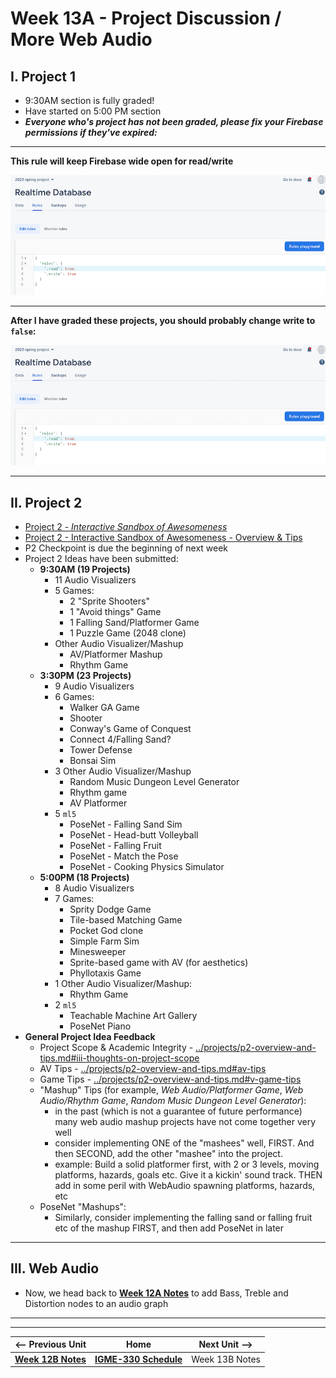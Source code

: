 # Week 13A - Project Discussion / More Web Audio

## I. Project 1
- 9:30AM section is fully graded!
- Have started on 5:00 PM section
- ***Everyone who's project has not been graded, please fix your Firebase permissions if they've expired:***

<hr>

**This rule will keep Firebase wide open for read/write**

![screenshot](_images/firebase-1.png)

<hr>

**After I have graded these projects, you should probably change write to `false`:**

![screenshot](_images/firebase-2.png)

<hr>

## II. Project 2
- [Project 2 - *Interactive Sandbox of Awesomeness*](../projects/p2.md)
- [Project 2 - Interactive Sandbox of Awesomeness - Overview & Tips](../projects/p2-overview-and-tips.md)
- P2 Checkpoint is due the beginning of next week
- Project 2 Ideas have been submitted:
  - **9:30AM (19 Projects)**
    - 11 Audio Visualizers
    - 5 Games:
      - 2 "Sprite Shooters"
      - 1 "Avoid things" Game
      - 1 Falling Sand/Platformer Game
      - 1 Puzzle Game (2048 clone)
     - Other Audio Visualizer/Mashup
       - AV/Platformer Mashup
       - Rhythm Game
   - **3:30PM (23 Projects)**
     - 9 Audio Visualizers
     - 6 Games:
       - Walker GA Game
       - Shooter
       - Conway's Game of Conquest
       - Connect 4/Falling Sand?
       - Tower Defense
       - Bonsai Sim
     - 3 Other Audio Visualizer/Mashup
       - Random Music Dungeon Level Generator
       - Rhythm game
       - AV Platformer
     - 5 `ml5`
       - PoseNet - Falling Sand Sim
       - PoseNet - Head-butt Volleyball
       - PoseNet - Falling Fruit
       - PoseNet - Match the Pose
       - PoseNet - Cooking Physics Simulator
   - **5:00PM (18 Projects)**
     - 8 Audio Visualizers
     - 7 Games:
       - Sprity Dodge Game
       - Tile-based Matching Game
       - Pocket God clone
       - Simple Farm Sim
       - Minesweeper
       - Sprite-based game with AV (for aesthetics)
       - Phyllotaxis Game
     - 1 Other Audio Visualizer/Mashup:
       - Rhythm Game
     - 2 `ml5`
       - Teachable Machine Art Gallery
       - PoseNet Piano
 - **General Project Idea Feedback**
   - Project Scope & Academic Integrity - [../projects/p2-overview-and-tips.md#iii-thoughts-on-project-scope](../projects/p2-overview-and-tips.md#iii-thoughts-on-project-scope)
   - AV Tips - [../projects/p2-overview-and-tips.md#av-tips](../projects/p2-overview-and-tips.md#av-tips)
   - Game Tips - [../projects/p2-overview-and-tips.md#v-game-tips](../projects/p2-overview-and-tips.md#v-game-tips)
   - "Mashup" Tips (for example, *Web Audio/Platformer Game*, *Web Audio/Rhythm Game*, *Random Music Dungeon Level Generator*):
     - in the past (which is not a guarantee of future performance) many web audio mashup projects have not come together very well
     - consider implementing ONE of the "mashees" well, FIRST. And then SECOND, add the other "mashee" into the project.
     - example: Build a solid platformer first, with 2 or 3 levels, moving platforms, hazards, goals etc. Give it a kickin' sound track. THEN add in some peril with WebAudio spawning platforms, hazards, etc
   - PoseNet "Mashups":
     - Similarly, consider implementing the falling sand or falling fruit etc of the mashup FIRST, and then add PoseNet in later

<hr>

## III. Web Audio
- Now, we head back to  [**Week 12A Notes**](12A.md) to add Bass, Treble and Distortion nodes to an audio graph


<hr><hr>

| <-- Previous Unit | Home | Next Unit -->
| --- | --- | --- 
| [**Week 12B Notes**](12B.md)     |  [**IGME-330 Schedule**](../schedule.md) | Week 13B Notes
